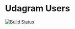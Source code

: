 # Udagram Users

[![Build Status](https://travis-ci.org/webrgp/udagram-users.svg?branch=master)](https://travis-ci.org/webrgp/udagram-users)